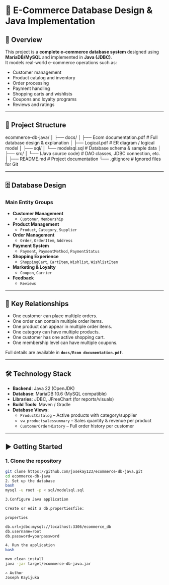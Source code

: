 # 🛒 E-Commerce Database Design & Java Implementation

## 📖 Overview
This project is a **complete e-commerce database system** designed using **MariaDB/MySQL** and implemented in **Java (JDBC)**.  
It models real-world e-commerce operations such as:

- Customer management
- Product catalog and inventory
- Order processing
- Payment handling
- Shopping carts and wishlists
- Coupons and loyalty programs
- Reviews and ratings

---

## 📂 Project Structure
ecommerce-db-java/
│
├── docs/
│ ├── Ecom documentation.pdf # Full database design & explanation
│ ├── Logical.pdf # ER diagram / logical model
│
├── sql/
│ └── modelsql.sql # Database schema & sample data
│
├── src/
│ └── (Java source code) # DAO classes, JDBC connection, etc.
│
├── README.md # Project documentation
└── .gitignore # Ignored files for Git


---

## 🗄 Database Design

### Main Entity Groups
- **Customer Management**
  - `Customer`, `Membership`
- **Product Management**
  - `Product`, `Category`, `Supplier`
- **Order Management**
  - `Order`, `OrderItem`, `Address`
- **Payment System**
  - `Payment`, `PaymentMethod`, `PaymentStatus`
- **Shopping Experience**
  - `ShoppingCart`, `CartItem`, `Wishlist`, `WishlistItem`
- **Marketing & Loyalty**
  - `Coupon`, `Carrier`
- **Feedback**
  - `Reviews`

---

## 🔗 Key Relationships
- One customer can place multiple orders.  
- One order can contain multiple order items.  
- One product can appear in multiple order items.  
- One category can have multiple products.  
- One customer has one active shopping cart.  
- One membership level can have multiple coupons.  

Full details are available in **`docs/Ecom documentation.pdf`**.

---

## 🛠 Technology Stack
- **Backend**: Java 22 (OpenJDK)
- **Database**: MariaDB 10.6 (MySQL compatible)
- **Libraries**: JDBC, JFreeChart (for reports/visuals)
- **Build Tools**: Maven / Gradle
- **Database Views**:
  - `ProductCatalog` – Active products with category/supplier
  - `vw_productsalessummary` – Sales quantity & revenue per product
  - `CustomerOrderHistory` – Full order history per customer

---

## ▶️ Getting Started

### 1. Clone the repository
```bash
git clone https://github.com/josekay123/ecommerce-db-java.git
cd ecommerce-db-java
2. Set up the database
bash
mysql -u root -p < sql/modelsql.sql

3.Configure Java application

Create or edit a db.propertiesfile:

properties

db.url=jdbc:mysql://localhost:3306/ecommerce_db
db.username=root
db.password=yourpassword

4. Run the application
bash

mvn clean install
java -jar target/ecommerce-db-java.jar

✍️ Author
Joseph Kayijuka
